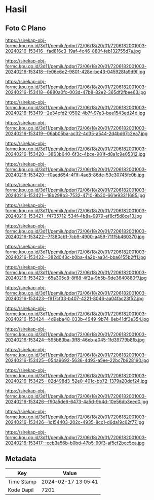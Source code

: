 # Hasil

## Foto C Plano

https://sirekap-obj-formc.kpu.go.id/3d11/pemilu/pdpr/72/06/18/20/01/7206182001003-20240216-153416--fad816c3-19af-4c46-880f-feb132755d7a.jpg

https://sirekap-obj-formc.kpu.go.id/3d11/pemilu/pdpr/72/06/18/20/01/7206182001003-20240216-153418--fe06c6e2-9801-428e-be43-045928fa9d9f.jpg

https://sirekap-obj-formc.kpu.go.id/3d11/pemilu/pdpr/72/06/18/20/01/7206182001003-20240216-153418--6880a0fc-003d-47b8-82e2-365df2fbee63.jpg

https://sirekap-obj-formc.kpu.go.id/3d11/pemilu/pdpr/72/06/18/20/01/7206182001003-20240216-153419--2e34cfd2-0502-4b7f-97e3-bee1543ed24d.jpg

https://sirekap-obj-formc.kpu.go.id/3d11/pemilu/pdpr/72/06/18/20/01/7206182001003-20240216-153419--06ab05ba-ac32-4d35-a544-2d4bd67c2ea7.jpg

https://sirekap-obj-formc.kpu.go.id/3d11/pemilu/pdpr/72/06/18/20/01/7206182001003-20240216-153420--3863b640-6f3c-4bce-981f-d8a1c9e05312.jpg

https://sirekap-obj-formc.kpu.go.id/3d11/pemilu/pdpr/72/06/18/20/01/7206182001003-20240216-153420--f0aed654-4f1f-4ae8-86de-53c30745fc0b.jpg

https://sirekap-obj-formc.kpu.go.id/3d11/pemilu/pdpr/72/06/18/20/01/7206182001003-20240216-153421--18b298b3-7532-4710-9b30-661e93311685.jpg

https://sirekap-obj-formc.kpu.go.id/3d11/pemilu/pdpr/72/06/18/20/01/7206182001003-20240216-153421--f4735712-534f-4b8a-9979-ef8cf5d8ce13.jpg

https://sirekap-obj-formc.kpu.go.id/3d11/pemilu/pdpr/72/06/18/20/01/7206182001003-20240216-153422--7f380cb1-7cb9-4900-a459-711f5b460370.jpg

https://sirekap-obj-formc.kpu.go.id/3d11/pemilu/pdpr/72/06/18/20/01/7206182001003-20240216-153422--382d043c-b0ba-4a2b-aa34-bba6155b2ff1.jpg

https://sirekap-obj-formc.kpu.go.id/3d11/pemilu/pdpr/72/06/18/20/01/7206182001003-20240216-153423--65a305c8-8f68-4f2a-9b5b-9de3640880f7.jpg

https://sirekap-obj-formc.kpu.go.id/3d11/pemilu/pdpr/72/06/18/20/01/7206182001003-20240216-153423--f917cf33-b407-4221-8046-aa04fac23f52.jpg

https://sirekap-obj-formc.kpu.go.id/3d11/pemilu/pdpr/72/06/18/20/01/7206182001003-20240216-153424--4d9eba48-033b-4949-9b74-8eb41df3e354.jpg

https://sirekap-obj-formc.kpu.go.id/3d11/pemilu/pdpr/72/06/18/20/01/7206182001003-20240216-153424--595b83ba-3ff8-46eb-a045-1fd39779b8fb.jpg

https://sirekap-obj-formc.kpu.go.id/3d11/pemilu/pdpr/72/06/18/20/01/7206182001003-20240216-153425--054a9692-5636-4d93-a5ee-22bc7b928190.jpg

https://sirekap-obj-formc.kpu.go.id/3d11/pemilu/pdpr/72/06/18/20/01/7206182001003-20240216-153425--02d498d3-52e0-401c-bb72-1379a20ddf24.jpg

https://sirekap-obj-formc.kpu.go.id/3d11/pemilu/pdpr/72/06/18/20/01/7206182001003-20240216-153426--f90a5de6-6473-4a5d-9b4d-10e56db3eed0.jpg

https://sirekap-obj-formc.kpu.go.id/3d11/pemilu/pdpr/72/06/18/20/01/7206182001003-20240216-153426--1c154403-202c-4935-8cc1-d6da19c62f77.jpg

https://sirekap-obj-formc.kpu.go.id/3d11/pemilu/pdpr/72/06/18/20/01/7206182001003-20240216-153417--ccb3a56b-b0bd-47b5-90f3-af5cf2bcc5ca.jpg


## Metadata

| Key        | Value               |
| ---------- | ------------------- |
| Time Stamp | 2024-02-17 13:05:41 |
| Kode Dapil | 7201                |



